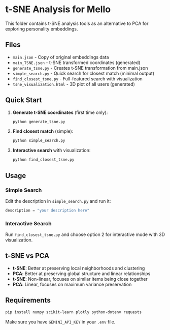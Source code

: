 # t-SNE Analysis for Mello

This folder contains t-SNE analysis tools as an alternative to PCA for exploring personality embeddings.

## Files

- `main.json` - Copy of original embeddings data
- `main_TSNE.json` - t-SNE transformed coordinates (generated)
- `generate_tsne.py` - Creates t-SNE transformation from main.json
- `simple_search.py` - Quick search for closest match (minimal output)
- `find_closest_tsne.py` - Full-featured search with visualization
- `tsne_visualization.html` - 3D plot of all users (generated)

## Quick Start

1. **Generate t-SNE coordinates** (first time only):
   ```bash
   python generate_tsne.py
   ```

2. **Find closest match** (simple):
   ```bash
   python simple_search.py
   ```

3. **Interactive search** with visualization:
   ```bash
   python find_closest_tsne.py
   ```

## Usage

### Simple Search
Edit the description in `simple_search.py` and run it:
```python
description = "your description here"
```

### Interactive Search
Run `find_closest_tsne.py` and choose option 2 for interactive mode with 3D visualization.

## t-SNE vs PCA

- **t-SNE**: Better at preserving local neighborhoods and clustering
- **PCA**: Better at preserving global structure and linear relationships
- **t-SNE**: Non-linear, focuses on similar items being close together
- **PCA**: Linear, focuses on maximum variance preservation

## Requirements

```bash
pip install numpy scikit-learn plotly python-dotenv requests
```

Make sure you have `GEMINI_API_KEY` in your `.env` file.